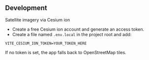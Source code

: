 Development
-----------

Satellite imagery via Cesium ion
- Create a free Cesium ion account and generate an access token.
- Create a file named `.env.local` in the project root and add:

```
VITE_CESIUM_ION_TOKEN=YOUR_TOKEN_HERE
```

If no token is set, the app falls back to OpenStreetMap tiles.


